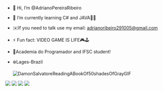 - 👋 Hi, I’m @AdrianoPereiraRibeiro 
- 🌱 I’m currently learning C#  and JAVA😵‍💫
- ✉️If you need to talk use my email: adrianoribeiro291005@gmail.com
- ⚡ Fun fact: VIDEO GAME IS LIFE🎮🕹️ 
- 📒Academia do Programador and IFSC student!
- ❄️Lages-Brazil

   ![DamonSalvatoreReadingABookOf50shadesOfGrayGIF](https://github.com/AdrianoPereiraRibeiro/AdrianoPereiraRibeiro/assets/161324428/e81f5e89-fd66-4813-8a3b-ce801a67a76b)

<!---
AdrianoPereiraRibeiro/AdrianoPereiraRibeiro is a ✨ special ✨ repository because its `README.md` (this file) appears on your GitHub profile.
You can click the Preview link to take a look at your changes.
---><div> 
  <a href="https://www.youtube.com/channel/UCUMwWwmTGFKVGbEpmepA1VQ" target="_blank"><img src="https://img.shields.io/badge/YouTube-FF0000?style=for-the-badge&logo=youtube&logoColor=white" target="_blank"></a>
  <a href="https://www.instagram.com/adrianodidiribeiro/" target="_blank"><img src="https://img.shields.io/badge/-Instagram-%23E4405F?style=for-the-badge&logo=instagram&logoColor=white" target="_blank"></a>
 	<a href="https://www.twitch.tv/pdb_budico06" target="_blank"><img src="https://img.shields.io/badge/Twitch-9146FF?style=for-the-badge&logo=twitch&logoColor=white" target="_blank"></a>
  <a href="https://www.linkedin.com/in/adriano-pereira-ribeiro-649711284/" target="_blank"><img src="https://img.shields.io/badge/-LinkedIn-%230077B5?style=for-the-badge&logo=linkedin&logoColor=white" target="_blank"></a> 
  
</div>

  
